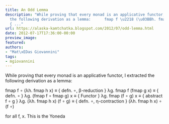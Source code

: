 ```yaml
---
title: An Odd Lemma
description: "While proving that every monad is an applicative functor, I extracted
  the following derivation as a lemma:      fmap f \u2218 (\u03BBh. fmap h x) \u2261
  { ..."
url: https://alaska-kamtchatka.blogspot.com/2012/07/odd-lemma.html
date: 2012-07-17T17:36:00-00:00
preview_image:
featured:
authors:
- "Mat\xEDas Giovannini"
tags:
- mgiovannini
---
```


While proving that every monad is an applicative functor, I extracted the following derivation as a lemma:


  fmap f &#8728; (&lambda;h. fmap h x)
&equiv; { defn. &#8728;, &beta;-reduction }
  &lambda;g. fmap f (fmap g x)
&equiv; { defn. &#8728; }
  &lambda;g. (fmap f &#8728; fmap g) x
&equiv; { Functor }
  &lambda;g. fmap (f &#8728; g) x
&equiv; { abstract f &#8728; g }
  &lambda;g. (&lambda;h. fmap h x) (f &#8728; g)
&equiv; { defn. &#8728;, &eta;-contraction }
  (&lambda;h. fmap h x) &#8728; (f &#8728;)


for all f, x. This is the Yoneda
